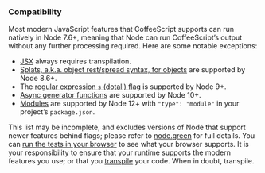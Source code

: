 ### Compatibility

Most modern JavaScript features that CoffeeScript supports can run natively in Node 7.6+, meaning that Node can run CoffeeScript’s output without any further processing required. Here are some notable exceptions:

*  [JSX](#jsx) always requires transpilation.
*  [Splats, a.k.a. object rest/spread syntax, for objects](https://coffeescript.org/#splats) are supported by Node 8.6+.
*  The [regular expression `s` (dotall) flag](https://github.com/tc39/proposal-regexp-dotall-flag) is supported by Node 9+.
*  [Async generator functions](https://github.com/tc39/proposal-async-iteration) are supported by Node 10+.
*  [Modules](#modules) are supported by Node 12+ with `"type": "module"` in your project’s `package.json`.

This list may be incomplete, and excludes versions of Node that support newer features behind flags; please refer to [node.green](http://node.green/) for full details. You can [run the tests in your browser](test.html) to see what your browser supports. It is your responsibility to ensure that your runtime supports the modern features you use; or that you [transpile](#transpilation) your code. When in doubt, transpile.
